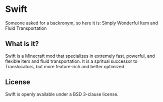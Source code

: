 # Swift
Someone asked for a backronym, so here it is:
Simply Wonderful Item and Fluid Transportation

## What is it?
Swift is a Minecraft mod that specializes in extremely fast, powerful, and flexible item and fluid transportation. It is a spritual successor to Translocators, but more feature-rich and better optimized.

## License
Swift is openly available under a BSD 3-clause license.
